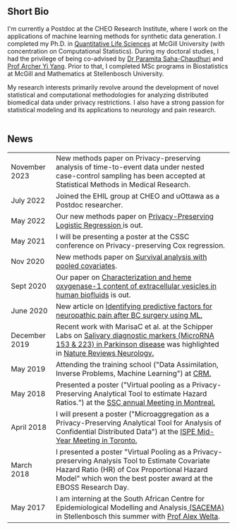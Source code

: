 
## <i class="fa fa-chevron-right"></i> Short Bio

I'm currently a Postdoc at the CHEO Research Institute, where I work on the applications of machine learning methods for synthetic data generation. I completed my Ph.D. in  [Quantitative Life Sciences](https://www.mcgill.ca/qls/) at McGill University (with concentration on Computational Statistics). During my doctoral studies, I had the privilege of being co-advised by [Dr Paramita Saha-Chaudhuri](https://sites.google.com/site/paramitasaharesearch/) and [Prof Archer Yi Yang](https://www.math.mcgill.ca/yyang/). Prior to that, I completed MSc programs in Biostatistics at McGill and Mathematics at Stellenbosch University.

My research interests primarily revolve around the development of novel statistical and computational methodologies for analyzing distributed biomedical data under privacy restrictions. I also have a strong passion for statistical modeling and its applications to neurology and pain research.


<table class="table table-hover">
  <tr>
  </tr>
</table>



## <i class="fa fa-chevron-right"></i> News
<table class="table table-hover">
<tr>
  <td class='col-md-3'>November 2023</td>
  <td> New methods paper on Privacy-preserving analysis of time-to-event data
under nested case-control sampling has been accepted at Statistical Methods in Medical Research.</td>
</tr>
<tr>
  <td class='col-md-3'>July 2022</td>
  <td> Joined the EHIL group at CHEO and uOttawa as a Postdoc researcher.</td>
</tr>
<tr>
  <td class='col-md-3'>May 2022</td>
  <td> Our new methods paper on <a href='https://doi.org/10.1093/jssam/smac013'> Privacy-Preserving Logistic Regression </a> is out.</td>
</tr>
<tr>
  <td class='col-md-3'>May 2021</td>
  <td> I will be presenting a poster at the CSSC conference on Privacy-preserving Cox regression.</td>
</tr>
<tr>
  <td class='col-md-3'>Nov 2020</td>
  <td> New methods paper on <a href='https://doi.org/10.1002/sim.8816'> Survival analysis with pooled covariates</a>.</td>
</tr>
<tr>
  <td class='col-md-3'>Sept 2020</td>
  <td> Our paper on <a href='https://doi.org/10.1111/jnc.15167'> Characterization and heme oxygenase-1 content of extracellular vesicles in human biofluids</a> is out.</td>
</tr>
<tr>
  <td class='col-md-3'>June 2020</td>
  <td> New article on <a href='https://doi.org/10.1016/j.ijmedinf.2020.104170'> Identifying predictive factors for neuropathic pain after BC surgery using ML. </a></td>
</tr>
<tr>
  <td class='col-md-3'>December 2019</td>
  <td> Recent work with MarisaC et al. at the Schipper Labs on <a href='https://doi.org/10.1002/mds.27935'> Salivary diagnostic markers (MicroRNA 153 & 223) in Parkinson disease</a> was highlighted in <a href='https://www.nature.com/articles/s41582-019-0305-y'> Nature Reviews Neurology.</a></td>
</tr>
<tr>
  <td class='col-md-3'>May 2019</td>
  <td> Attending the training school ("Data Assimilation, Inverse Problems, Machine Learning") at <a href='http://www.crm.umontreal.ca/en/'> CRM.</a></td>
</tr>
<tr>
  <td class='col-md-3'>May 2018</td>
  <td> Presented a poster ("Virtual pooling as a Privacy-Preserving Analytical Tool to estimate Hazard Ratios.") at the <a href='https://ssc.ca/en/meeting/annual/presentation/virtual-pooling-a-privacy-preserving-analysis-tool-estimate-covariate'> SSC annual Meeting in Montreal.</a></td>
</tr>
<tr>
  <td class='col-md-3'>April 2018</td>
  <td> I will  present a poster ("Microaggregation as a Privacy-Preserving Analytical Tool for Analysis of Confidential Distributed Data") at the <a href='https://www.pharmacoepi.org/meetings/mid-year-2018/'> ISPE Mid-Year Meeting in Toronto.</a></td>
</tr>
<tr>
  <td class='col-md-3'>March 2018</td>
  <td> I presented a poster "Virtual Pooling as a Privacy-preserving Analysis Tool to Estimate Covariate Hazard Ratio (HR) of Cox Proportional Hazard Model" which won the best poster award at the EBOSS Research Day.</td>
</tr>
<tr>
  <td class='col-md-3'>May 2017</td>
  <td>I am interning at the South African Centre for Epidemiological Modelling and Analysis<a href='http://www.sacema.org/'> (SACEMA)</a> in Stellenbosch this summer with <a href='http://www.sacema.org/people/staff'>Prof Alex Welta</a>.</td>
</tr>
</table>






